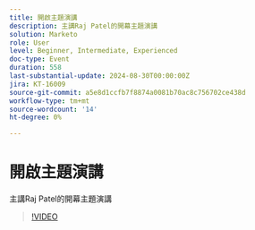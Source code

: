 ```yaml
---
title: 開啟主題演講
description: 主講Raj Patel的開幕主題演講
solution: Marketo
role: User
level: Beginner, Intermediate, Experienced
doc-type: Event
duration: 558
last-substantial-update: 2024-08-30T00:00:00Z
jira: KT-16009
source-git-commit: a5e8d1ccfb7f8874a0081b70ac8c756702ce438d
workflow-type: tm+mt
source-wordcount: '14'
ht-degree: 0%

---
```



# 開啟主題演講

主講Raj Patel的開幕主題演講

>[!VIDEO](https://video.tv.adobe.com/v/3432957/?learn=on)
